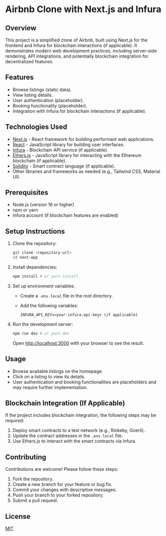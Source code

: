# Airbnb Clone with Next.js and Infura

## Overview

This project is a simplified clone of Airbnb, built using Next.js for the frontend and Infura for blockchain interactions (if applicable). It demonstrates modern web development practices, including server-side rendering, API integrations, and potentially blockchain integration for decentralized features.

## Features

-   Browse listings (static data).
-   View listing details.
-   User authentication (placeholder).
-   Booking functionality (placeholder).
-   Integration with Infura for blockchain interactions (if applicable).

## Technologies Used

-   [Next.js](https://nextjs.org/) - React framework for building performant web applications.
-   [React](https://reactjs.org/) - JavaScript library for building user interfaces.
-   [Infura](https://infura.io/) - Blockchain API service (if applicable).
-   [Ethers.js](https://docs.ethers.io/v5/) - JavaScript library for interacting with the Ethereum blockchain (if applicable).
-   [Solidity](https://docs.soliditylang.org/en/v0.8.0/) - Smart contract language (if applicable).
-   Other libraries and frameworks as needed (e.g., Tailwind CSS, Material UI).

## Prerequisites

-   Node.js (version 16 or higher)
-   npm or yarn
-   Infura account (if blockchain features are enabled)

## Setup Instructions

1.  Clone the repository:

    ```bash
    git clone <repository-url>
    cd next-app
    ```

2.  Install dependencies:

    ```bash
    npm install # or yarn install
    ```

3.  Set up environment variables:

    -   Create a `.env.local` file in the root directory.
    -   Add the following variables:

        ```
        INFURA_API_KEY=<your-infura-api-key> (if applicable)
        ```

4.  Run the development server:

    ```bash
    npm run dev # or yarn dev
    ```

    Open [http://localhost:3000](http://localhost:3000) with your browser to see the result.

## Usage

-   Browse available listings on the homepage.
-   Click on a listing to view its details.
-   User authentication and booking functionalities are placeholders and may require further implementation.

## Blockchain Integration (If Applicable)

If the project includes blockchain integration, the following steps may be required:

1.  Deploy smart contracts to a test network (e.g., Rinkeby, Goerli).
2.  Update the contract addresses in the `.env.local` file.
3.  Use Ethers.js to interact with the smart contracts via Infura.

## Contributing

Contributions are welcome! Please follow these steps:

1.  Fork the repository.
2.  Create a new branch for your feature or bug fix.
3.  Commit your changes with descriptive messages.
4.  Push your branch to your forked repository.
5.  Submit a pull request.

## License

[MIT](https://opensource.org/licenses/MIT)
